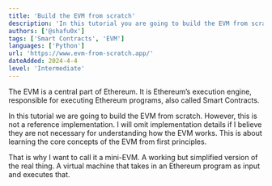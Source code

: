 ```yaml
---
title: 'Build the EVM from scratch'
description: 'In this tutorial you are going to build the EVM from scratch.'
authors: ['@shafu0x']
tags: ['Smart Contracts', 'EVM']
languages: ['Python']
url: 'https://www.evm-from-scratch.app/'
dateAdded: 2024-4-4
level: 'Intermediate'
---
```


The EVM is a central part of Ethereum. It is Ethereum’s execution engine, responsible for executing Ethereum programs, also called Smart Contracts.

In this tutorial we are going to build the EVM from scratch. However, this is not a reference implementation. I will omit implementation details if I believe they are not necessary for understanding how the EVM works. This is about learning the core concepts of the EVM from first principles.

That is why I want to call it a mini-EVM. A working but simplified version of the real thing. A virtual machine that takes in an Ethereum program as input and executes that.
